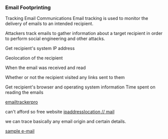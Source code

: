 ### Email Footprinting

Tracking Email Communications
Email tracking is used to monitor the delivery of emails to an intended recipient.

Attackers track emails to gather information about a target recipient in order to perform social engineering and other attacks.

Get recipient's system IP address

Geolocation of the recipient

When the email was received and read

Whether or not the recipient visited any links sent to them

Get recipient's browser and operating system information
Time spent on reading the emails


[emailtrackerpro](http://www.emailtrackerpro.com/)

can't afford so free website
[ipaddresslocation // mail](https://www.ipaddresslocation.org/email/tracer.php)

we can trace basically any email origin and certain details.

[sample e-mail](https://mail.google.com/mail/u/0/?ik=565dc68856&view=om&permmsgid=msg-f%3A1728716701170927528)
